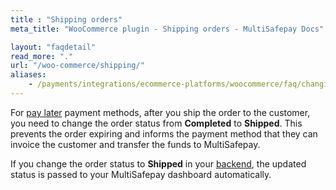 ```yaml
---
title : "Shipping orders"
meta_title: "WooCommerce plugin - Shipping orders - MultiSafepay Docs"

layout: "faqdetail"
read_more: "."
url: "/woo-commerce/shipping/"
aliases:
    - /payments/integrations/ecommerce-platforms/woocommerce/faq/changing-order-status-to-shipped/
---
```


For [pay later](/payments/methods/pay-later/) payment methods, after you ship the order to the customer, you need to change the order status from **Completed** to **Shipped**. This prevents the order expiring and informs the payment method that they can invoice the customer and transfer the funds to MultiSafepay. 

If you change the order status to **Shipped** in your [backend](/glossaries/multisafepay-glossary/#backend), the updated status is passed to your MultiSafepay dashboard automatically.